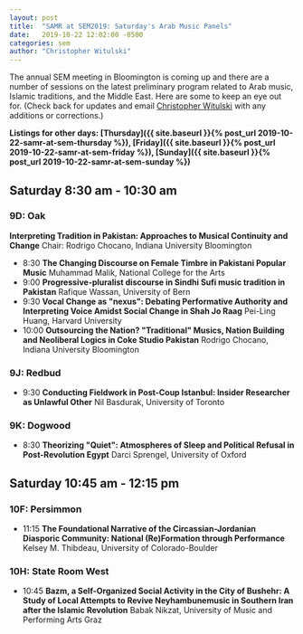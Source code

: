 ```yaml
---
layout: post
title:  "SAMR at SEM2019: Saturday's Arab Music Panels"
date:   2019-10-22 12:02:00 -0500
categories: sem
author: "Christopher Witulski"
---
```

The annual SEM meeting in Bloomington is coming up and there are a number of sessions on the latest preliminary program related to Arab music, Islamic traditions, and the Middle East. Here are some to keep an eye out for. (Check back for updates and email [Christopher Witulski](mailto:cwituls@bgsu.edu) with any additions or corrections.)

**Listings for other days: [Thursday]({{ site.baseurl }}{% post_url 2019-10-22-samr-at-sem-thursday %}), [Friday]({{ site.baseurl }}{% post_url 2019-10-22-samr-at-sem-friday %}), [Sunday]({{ site.baseurl }}{% post_url 2019-10-22-samr-at-sem-sunday %})**

## Saturday 8:30 am - 10:30 am

### 9D: Oak

**Interpreting Tradition in Pakistan: Approaches to Musical Continuity and Change** Chair: Rodrigo Chocano, Indiana University Bloomington

* 8:30 **The Changing Discourse on Female Timbre in Pakistani Popular Music** Muhammad Malik, National College for the Arts
* 9:00 **Progressive-pluralist discourse in Sindhi Sufi music tradition in Pakistan** Rafique Wassan, University of Bern
* 9:30 **Vocal Change as "nexus": Debating Performative Authority and Interpreting Voice Amidst Social Change in Shah Jo Raag** Pei-Ling Huang, Harvard University
* 10:00 **Outsourcing the Nation? "Traditional" Musics, Nation Building and Neoliberal Logics in Coke Studio Pakistan** Rodrigo Chocano, Indiana University Bloomington

### 9J: Redbud

* 9:30 **Conducting Fieldwork in Post-Coup Istanbul: Insider Researcher as Unlawful Other** Nil Basdurak, University of Toronto

### 9K: Dogwood

* 8:30 **Theorizing "Quiet": Atmospheres of Sleep and Political Refusal in Post-Revolution Egypt** Darci Sprengel, University of Oxford

## Saturday 10:45 am - 12:15 pm

### 10F: Persimmon

* 11:15 **The Foundational Narrative of the Circassian-Jordanian Diasporic Community: National (Re)Formation through Performance** Kelsey M. Thibdeau, University of Colorado-Boulder

### 10H: State Room West

* 10:45 **Bazm, a Self-Organized Social Activity in the City of Bushehr: A Study of Local Attempts to Revive Neyhambunemusic in Southern Iran after the Islamic Revolution** Babak Nikzat, University of Music and Performing Arts Graz
